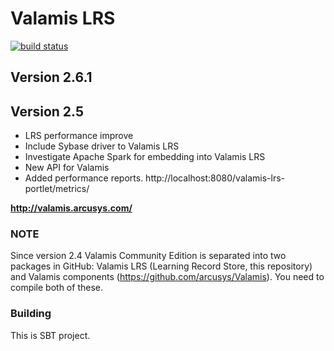 # Valamis LRS
[![build status](https://api.travis-ci.org/arcusys/valamis-lrs.png)](http://travis-ci.org/arcusys/valamis-lrs)

## Version 2.6.1

## Version 2.5
  - LRS performance improve
  - Include Sybase driver to Valamis LRS
  - Investigate Apache Spark for embedding into Valamis LRS
  - New API for Valamis
  - Added performance reports. http://localhost:8080/valamis-lrs-portlet/metrics/
  
**http://valamis.arcusys.com/**

### NOTE
Since version 2.4 Valamis Community Edition is separated into two packages in GitHub: Valamis LRS (Learning Record Store, this repository) and Valamis components (https://github.com/arcusys/Valamis). You need to compile both of these.


### Building
  
  This is SBT project.